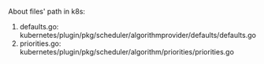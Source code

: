 About files' path in k8s:

1. defaults.go: kubernetes/plugin/pkg/scheduler/algorithmprovider/defaults/defaults.go
2. priorities.go: kubernetes/plugin/pkg/scheduler/algorithm/priorities/priorities.go
